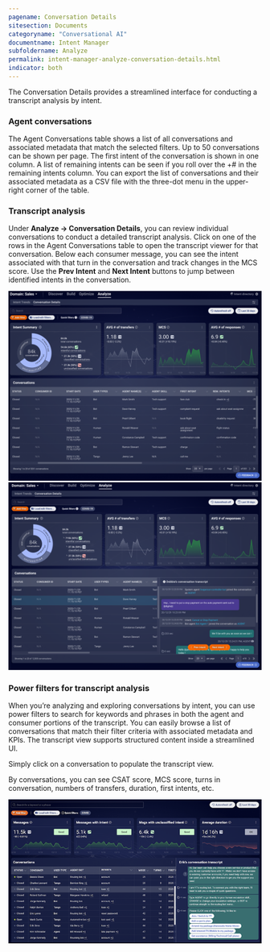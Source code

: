 ```yaml
---
pagename: Conversation Details
sitesection: Documents
categoryname: "Conversational AI"
documentname: Intent Manager
subfoldername: Analyze
permalink: intent-manager-analyze-conversation-details.html
indicator: both
---
```


The Conversation Details provides a streamlined interface for conducting a transcript analysis by intent.

### Agent conversations

The Agent Conversations table shows a list of all conversations and associated metadata that match the selected filters. Up to 50 conversations can be shown per page. The first intent of the conversation is shown in one column. A list of remaining intents can be seen if you roll over the +# in the remaining intents column. You can export the list of conversations and their associated metadata as a CSV file with the three-dot menu in the upper-right corner of the table.

### Transcript analysis

Under **Analyze → Conversation Details**, you can review individual conversations to conduct a detailed transcript analysis.  Click on one of the rows in the Agent Conversations table to open the transcript viewer for that conversation. Below each consumer message, you can see the intent associated with that turn in the conversation and track changes in the MCS score. Use the **Prev Intent** and **Next Intent** buttons to jump between identified intents in the conversation.

<img class="fancyimage" style="width:800px" src="img/ConvoBuilder/im_analyze_convdetails1.png" alt="The Conversation Details tab on the Analyze page">
<img class="fancyimage" style="width:800px" src="img/ConvoBuilder/im_analyze_convdetails2.png" alt="Using the Prev Intent and Next Intent buttons to jump between identified intents in the conversation">

### Power filters for transcript analysis

When you’re analyzing and exploring conversations by intent, you can use power filters to search for keywords and phrases in both the agent and consumer portions of the transcript. You can easily browse a list of conversations that match their filter criteria with associated metadata and KPIs. The transcript view supports structured content inside a streamlined UI.

Simply click on a conversation to populate the transcript view.

By conversations, you can see CSAT score, MCS score, turns in conversation, numbers of transfers, duration, first intents, etc.

<img class="fancyimage" style="width:800px" src="img/ConvoBuilder/im_analyze_convdetails3.png" alt="A selected conversation with the transcript view populated">
